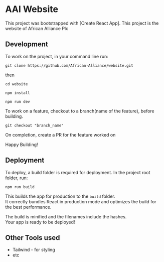 # AAI Website

This project was bootstrapped with [Create React App]. 
This project is the website of African Alliance Plc

## Development

To work on the project, in your command line run:   

`git clone https://github.com/African-Alliance/website.git`

then   

`cd website`

`npm install`

`npm run dev`

To work on a feature, checkout to a branch(name of the feature), before building.

`git checkout "branch_name"`

On completion, create a PR for the feature worked on

Happy Building!


## Deployment

To deploy, a build folder is required for deployment.
In the project root folder, run:

`npm run build`

This builds the app for production to the `build` folder.\
It correctly bundles React in production mode and optimizes the build for the best performance.

The build is minified and the filenames include the hashes.\
Your app is ready to be deployed!


## Other Tools used
- Tailwind -  for styling
- etc

